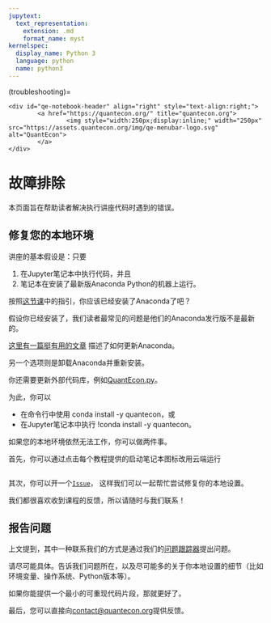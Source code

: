 ```yaml
---
jupytext:
  text_representation:
    extension: .md
    format_name: myst
kernelspec:
  display_name: Python 3
  language: python
  name: python3
---
```


(troubleshooting)=
```{raw} html
<div id="qe-notebook-header" align="right" style="text-align:right;">
        <a href="https://quantecon.org/" title="quantecon.org">
                <img style="width:250px;display:inline;" width="250px" src="https://assets.quantecon.org/img/qe-menubar-logo.svg" alt="QuantEcon">
        </a>
</div>
```

# 故障排除

本页面旨在帮助读者解决执行讲座代码时遇到的错误。

## 修复您的本地环境

讲座的基本假设是：只要

1. 在Jupyter笔记本中执行代码，并且
1. 笔记本在安装了最新版Anaconda Python的机器上运行。

按照[这节课](https://python-programming.quantecon.org/getting_started.html)中的指引，你应该已经安装了Anaconda了吧？ 

假设你已经安装了，我们读者最常见的问题是他们的Anaconda发行版不是最新的。

[这里有一篇挺有用的文章](https://www.anaconda.com/blog/keeping-anaconda-date)
描述了如何更新Anaconda。

另一个选项则是卸载Anaconda并重新安装。

你还需要更新外部代码库，例如[QuantEcon.py](https://quantecon.org/quantecon-py)。

为此，你可以

* 在命令行中使用 conda install -y quantecon，或
* 在Jupyter笔记本中执行 !conda install -y quantecon。

如果您的本地环境依然无法工作，你可以做两件事。

首先，你可以通过点击每个教程提供的启动笔记本图标改用云端运行

```{image} _static/lecture_specific/troubleshooting/launch.png

```

其次，你可以开一个[`Issue`](https://github.com/QuantEcon/lecture-intro.zh-cn/issues)，
这样我们可以一起帮忙尝试修复你的本地设置。

我们都很喜欢收到课程的反馈，所以请随时与我们联系！

## 报告问题

上文提到，其中一种联系我们的方式是通过我们的[问题跟踪器](https://github.com/QuantEcon/lecture-intro.zh-cn/issues)提出问题。

请尽可能具体。告诉我们问题所在，以及尽可能多的关于你本地设置的细节（比如环境变量、操作系统、Python版本等）。

如果你能提供一个最小的可重现代码片段，那就更好了。

最后，您可以直接向[contact@quantecon.org](mailto:contact@quantecon.org)提供反馈。